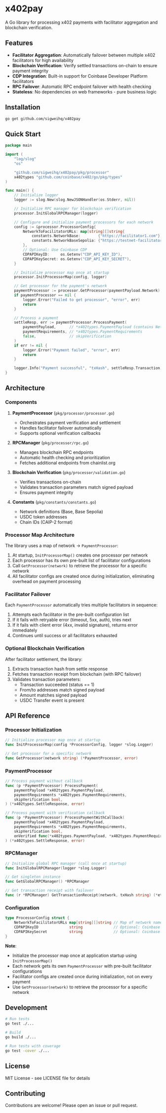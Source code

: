 # x402pay

A Go library for processing x402 payments with facilitator aggregation and blockchain verification.

## Features

- **Facilitator Aggregation**: Automatically failover between multiple x402 facilitators for high availability
- **Blockchain Verification**: Verify settled transactions on-chain to ensure payment integrity
- **CDP Integration**: Built-in support for Coinbase Developer Platform facilitators
- **RPC Failover**: Automatic RPC endpoint failover with health checking
- **Stateless**: No dependencies on web frameworks - pure business logic

## Installation

```bash
go get github.com/sigweihq/x402pay
```

## Quick Start

```go
package main

import (
    "log/slog"
    "os"

    "github.com/sigweihq/x402pay/pkg/processor"
    x402types "github.com/coinbase/x402/go/pkg/types"
)

func main() {
    // Initialize logger
    logger := slog.New(slog.NewJSONHandler(os.Stderr, nil))

    // Initialize RPC manager for blockchain verification
    processor.InitGlobalRPCManager(logger)

    // Configure and initialize payment processors for each network
    config := &processor.ProcessorConfig{
        NetworkToFacilitatorURLs: map[string][]string{
            constants.NetworkBase:        {"https://facilitator1.com"},
            constants.NetworkBaseSepolia: {"https://testnet-facilitator.com"},
        },
        // Optional: Use Coinbase CDP
        CDPAPIKeyID:     os.Getenv("CDP_API_KEY_ID"),
        CDPAPIKeySecret: os.Getenv("CDP_API_KEY_SECRET"),
    }

    // Initialize processor map once at startup
    processor.InitProcessorMap(config, logger)

    // Get processor for the payment's network
    paymentProcessor := processor.GetProcessor(paymentPayload.Network)
    if paymentProcessor == nil {
        logger.Error("Failed to get processor", "error", err)
        return
    }

    // Process a payment
    settleResp, err := paymentProcessor.ProcessPayment(
        paymentPayload,      // *x402types.PaymentPayload (contains Network field)
        paymentRequirements, // *x402types.PaymentRequirements
        false,               // skipVerification
    )
    if err != nil {
        logger.Error("Payment failed", "error", err)
        return
    }

    logger.Info("Payment successful", "txHash", settleResp.Transaction)
}
```

## Architecture

### Components

1. **PaymentProcessor** (`pkg/processor/processor.go`)
   - Orchestrates payment verification and settlement
   - Handles facilitator failover automatically
   - Supports optional verification callbacks

2. **RPCManager** (`pkg/processor/rpc.go`)
   - Manages blockchain RPC endpoints
   - Automatic health checking and prioritization
   - Fetches additional endpoints from chainlist.org

3. **Blockchain Verification** (`pkg/processor/validation.go`)
   - Verifies transactions on-chain
   - Validates transaction parameters match signed payload
   - Ensures payment integrity

4. **Constants** (`pkg/constants/constants.go`)
   - Network definitions (Base, Base Sepolia)
   - USDC token addresses
   - Chain IDs (CAIP-2 format)

### Processor Map Architecture

The library uses a map of network → `PaymentProcessor`:

1. At startup, `InitProcessorMap()` creates one processor per network
2. Each processor has its own pre-built list of facilitator configurations
3. Call `GetProcessor(network)` to retrieve the processor for a specific network
4. All facilitator configs are created once during initialization, eliminating overhead on payment processing

### Facilitator Failover

Each `PaymentProcessor` automatically tries multiple facilitators in sequence:

1. Attempts each facilitator in the pre-built configuration list
2. If it fails with retryable error (timeout, 5xx, auth), tries next
3. If it fails with client error (4xx, invalid signature), returns error immediately
4. Continues until success or all facilitators exhausted

### Optional Blockchain Verification

After facilitator settlement, the library:

1. Extracts transaction hash from settle response
2. Fetches transaction receipt from blockchain (with RPC failover)
3. Validates transaction parameters:
   - Transaction succeeded (status == 1)
   - From/to addresses match signed payload
   - Amount matches signed payload
   - USDC Transfer event is present

## API Reference

### Processor Initialization

```go
// Initialize processor map once at startup
func InitProcessorMap(config *ProcessorConfig, logger *slog.Logger)

// Get processor for a specific network
func GetProcessor(network string) (*PaymentProcessor, error)
```

### PaymentProcessor

```go
// Process payment without callback
func (p *PaymentProcessor) ProcessPayment(
    paymentPayload *x402types.PaymentPayload,
    paymentRequirements *x402types.PaymentRequirements,
    skipVerification bool,
) (*x402types.SettleResponse, error)

// Process payment with verification callback
func (p *PaymentProcessor) ProcessPaymentWithCallback(
    paymentPayload *x402types.PaymentPayload,
    paymentRequirements *x402types.PaymentRequirements,
    skipVerification bool,
    onVerified func(*x402types.PaymentPayload, *x402types.PaymentRequirements) error,
) (*x402types.SettleResponse, error)
```

### RPCManager

```go
// Initialize global RPC manager (call once at startup)
func InitGlobalRPCManager(logger *slog.Logger)

// Get singleton instance
func GetGlobalRPCManager() *RPCManager

// Get transaction receipt with failover
func (r *RPCManager) GetTransactionReceipt(network, txHash string) (*ethtypes.Receipt, error)
```

### Configuration

```go
type ProcessorConfig struct {
    NetworkToFacilitatorURLs map[string][]string // Map of network names to facilitator URLs
    CDPAPIKeyID              string              // Optional: Coinbase CDP API key ID
    CDPAPIKeySecret          string              // Optional: Coinbase CDP API secret
}
```

**Note**:
- Initialize the processor map once at application startup using `InitProcessorMap()`
- Each network gets its own `PaymentProcessor` with pre-built facilitator configurations
- Facilitator configs are created once during initialization, not on every payment
- Use `GetProcessor(network)` to retrieve the processor for a specific network

## Development

```bash
# Run tests
go test ./...

# Build
go build ./...

# Run tests with coverage
go test -cover ./...
```

## License

MIT License - see LICENSE file for details

## Contributing

Contributions are welcome! Please open an issue or pull request.
